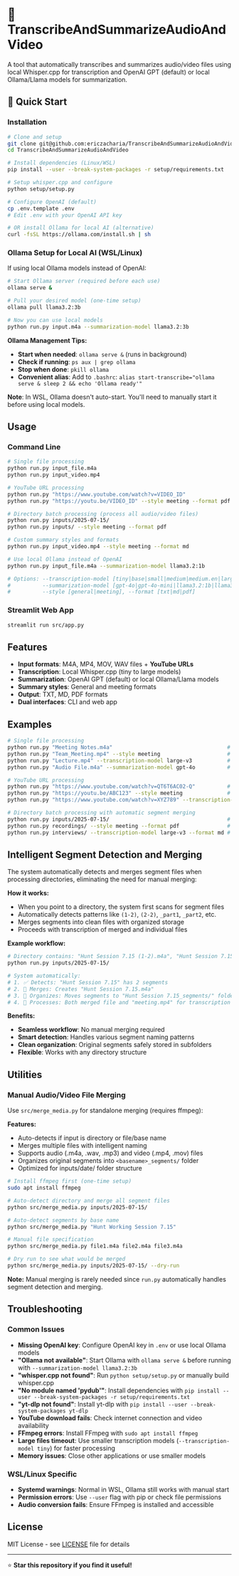 # 🎵 TranscribeAndSummarizeAudioAndVideo

A tool that automatically transcribes and summarizes audio/video files using local Whisper.cpp for transcription and OpenAI GPT (default) or local Ollama/Llama models for summarization.

## 🚀 Quick Start

### Installation
```bash
# Clone and setup
git clone git@github.com:ericzacharia/TranscribeAndSummarizeAudioAndVideo.git
cd TranscribeAndSummarizeAudioAndVideo

# Install dependencies (Linux/WSL)
pip install --user --break-system-packages -r setup/requirements.txt

# Setup whisper.cpp and configure
python setup/setup.py

# Configure OpenAI (default)
cp .env.template .env
# Edit .env with your OpenAI API key

# OR install Ollama for local AI (alternative)
curl -fsSL https://ollama.com/install.sh | sh
```

### Ollama Setup for Local AI (WSL/Linux)
If using local Ollama models instead of OpenAI:

```bash
# Start Ollama server (required before each use)
ollama serve &

# Pull your desired model (one-time setup)
ollama pull llama3.2:3b

# Now you can use local models
python run.py input.m4a --summarization-model llama3.2:3b
```

**Ollama Management Tips:**
- **Start when needed**: `ollama serve &` (runs in background)
- **Check if running**: `ps aux | grep ollama`
- **Stop when done**: `pkill ollama`
- **Convenient alias**: Add to `.bashrc`: `alias start-transcribe="ollama serve & sleep 2 && echo 'Ollama ready'"`

**Note**: In WSL, Ollama doesn't auto-start. You'll need to manually start it before using local models.

## Usage

### Command Line
```bash
# Single file processing
python run.py input_file.m4a
python run.py input_video.mp4

# YouTube URL processing
python run.py "https://www.youtube.com/watch?v=VIDEO_ID"
python run.py "https://youtu.be/VIDEO_ID" --style meeting --format pdf

# Directory batch processing (process all audio/video files)
python run.py inputs/2025-07-15/
python run.py inputs/ --style meeting --format pdf

# Custom summary styles and formats
python run.py input_video.mp4 --style meeting --format md

# Use local Ollama instead of OpenAI
python run.py input_file.m4a --summarization-model llama3.2:1b

# Options: --transcription-model [tiny|base|small|medium|medium.en|large-v3], 
#          --summarization-model [gpt-4o|gpt-4o-mini|llama3.2:1b|llama3.2:3b|llama3.1:8b], 
#          --style [general|meeting], --format [txt|md|pdf]
```

### Streamlit Web App
```bash
streamlit run src/app.py
```

## Features

- **Input formats**: M4A, MP4, MOV, WAV files + **YouTube URLs**
- **Transcription**: Local Whisper.cpp (tiny to large models)
- **Summarization**: OpenAI GPT (default) or local Ollama/Llama models
- **Summary styles**: General and meeting formats
- **Output**: TXT, MD, PDF formats
- **Dual interfaces**: CLI and web app

## Examples

```bash
# Single file processing
python run.py "Meeting Notes.m4a"                                    # iPhone voice memo with defaults
python run.py "Team_Meeting.mp4" --style meeting                     # Zoom recording with meeting format
python run.py "Lecture.mp4" --transcription-model large-v3           # High quality transcription
python run.py "Audio File.m4a" --summarization-model gpt-4o          # Custom OpenAI model

# YouTube URL processing
python run.py "https://www.youtube.com/watch?v=QT6T6AC02-Q"          # Transcribe YouTube video with defaults
python run.py "https://youtu.be/ABC123" --style meeting              # YouTube with meeting format
python run.py "https://www.youtube.com/watch?v=XYZ789" --transcription-model large-v3 --format pdf  # High quality YouTube transcription

# Directory batch processing with automatic segment merging
python run.py inputs/2025-07-15/                                     # Auto-detects and merges segments, then processes all files
python run.py recordings/ --style meeting --format pdf               # Meeting transcripts as PDFs with automatic merging
python run.py interviews/ --transcription-model large-v3 --format md # High quality batch processing with smart segment handling
```

## Intelligent Segment Detection and Merging

The system automatically detects and merges segment files when processing directories, eliminating the need for manual merging:

**How it works:**
- When you point to a directory, the system first scans for segment files
- Automatically detects patterns like `(1-2)`, `(2-2)`, `_part1`, `_part2`, etc.
- Merges segments into clean files with organized storage
- Proceeds with transcription of merged and individual files

**Example workflow:**
```bash
# Directory contains: "Hunt Session 7.15 (1-2).m4a", "Hunt Session 7.15 (2-2).m4a", "meeting.mp4"
python run.py inputs/2025-07-15/

# System automatically:
# 1. ✅ Detects: "Hunt Session 7.15" has 2 segments  
# 2. 🔄 Merges: Creates "Hunt Session 7.15.m4a"
# 3. 📁 Organizes: Moves segments to "Hunt Session 7.15_segments/" folder
# 4. 📄 Processes: Both merged file and "meeting.mp4" for transcription
```

**Benefits:**
- **Seamless workflow**: No manual merging required
- **Smart detection**: Handles various segment naming patterns
- **Clean organization**: Original segments safely stored in subfolders
- **Flexible**: Works with any directory structure

## Utilities

### Manual Audio/Video File Merging
Use `src/merge_media.py` for standalone merging (requires ffmpeg):

**Features:**
- Auto-detects if input is directory or file/base name
- Merges multiple files with intelligent naming
- Supports audio (.m4a, .wav, .mp3) and video (.mp4, .mov) files
- Organizes original segments into `<basename>_segments/` folder
- Optimized for inputs/date/ folder structure

```bash
# Install ffmpeg first (one-time setup)
sudo apt install ffmpeg

# Auto-detect directory and merge all segment files
python src/merge_media.py inputs/2025-07-15/

# Auto-detect segments by base name
python src/merge_media.py "Hunt Working Session 7.15"

# Manual file specification
python src/merge_media.py file1.m4a file2.m4a file3.m4a

# Dry run to see what would be merged
python src/merge_media.py inputs/2025-07-15/ --dry-run
```

**Note:** Manual merging is rarely needed since `run.py` automatically handles segment detection and merging.

## Troubleshooting

### Common Issues
- **Missing OpenAI key**: Configure OpenAI key in `.env` or use local Ollama models
- **"Ollama not available"**: Start Ollama with `ollama serve &` before running with `--summarization-model llama3.2:3b`
- **"whisper.cpp not found"**: Run `python setup/setup.py` or manually build whisper.cpp
- **"No module named 'pydub'"**: Install dependencies with `pip install --user --break-system-packages -r setup/requirements.txt`
- **"yt-dlp not found"**: Install yt-dlp with `pip install --user --break-system-packages yt-dlp`
- **YouTube download fails**: Check internet connection and video availability
- **FFmpeg errors**: Install FFmpeg with `sudo apt install ffmpeg`
- **Large files timeout**: Use smaller transcription models (`--transcription-model tiny`) for faster processing
- **Memory issues**: Close other applications or use smaller models

### WSL/Linux Specific
- **Systemd warnings**: Normal in WSL, Ollama still works with manual start
- **Permission errors**: Use `--user` flag with pip or check file permissions
- **Audio conversion fails**: Ensure FFmpeg is installed and accessible

## License

MIT License - see [LICENSE](LICENSE) file for details

---

⭐ **Star this repository if you find it useful!**